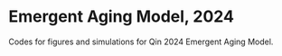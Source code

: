 # Emergent Aging Model, 2024

Codes for figures and simulations for Qin 2024 Emergent Aging Model. 

